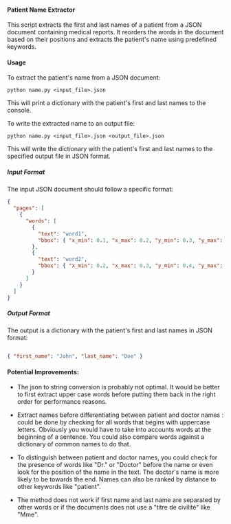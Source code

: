 #### Patient Name Extractor

This script extracts the first and last names of a patient from a JSON document
containing medical reports. It reorders the words in the document based on
their positions and extracts the patient's name using predefined keywords.

#### Usage

To extract the patient's name from a JSON document:

```
python name.py <input_file>.json
```

This will print a dictionary with the patient's first and last names to the
console.

To write the extracted name to an output file:


```
python name.py <input_file>.json <output_file>.json
```

This will write the dictionary with the patient's first and last names to the
specified output file in JSON format. 

##### Input Format

The input JSON document should follow a specific format:

```json
{
  "pages": [
    {
      "words": [
        {
          "text": "word1",
          "bbox": { "x_min": 0.1, "x_max": 0.2, "y_min": 0.3, "y_max": 0.4 }
        },
        {
          "text": "word2",
          "bbox": { "x_min": 0.2, "x_max": 0.3, "y_min": 0.4, "y_max": 0.5 }
        }
      ]
    }
  ]
}
```

##### Output Format

The output is a dictionary with the patient's first and last names in JSON
format:

```json

{ "first_name": "John", "last_name": "Doe" }

```

#### Potential Improvements:

- The json to string conversion is probably not optimal. It would be better to first extract upper case words before putting them back in the right order for performance reasons.

- Extract names before differentiating between patient and doctor names : could be done by checking for all words that begins with uppercase letters. Obviously you would have to take into accounts words
at the beginning of a sentence. You could also compare words against a dictionary of common names to do that.

- To distinguish between patient and doctor names, you could check for the presence of words like "Dr." or "Doctor" before the name or even look for the position of the name in the text. The doctor's name is more likely to be towards the end. Names can also be ranked by distance to other keywords like "patient".

- The method does not work if first name and last name are separated by other words or if the documents does not use a "titre de civilité" like "Mme".



